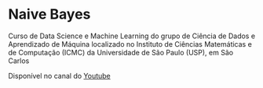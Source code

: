 # Naive Bayes

Curso de Data Science e Machine Learning do grupo de Ciência de Dados e Aprendizado de Máquina localizado no Instituto de Ciências Matemáticas e de Computação (ICMC) da Universidade de São Paulo (USP), em São Carlos

Disponível no canal do [Youtube](https://www.youtube.com/watch?v=8ZqsODxehO4&list=PLFE-LjWAAP9R4G0WOXWuha4P5cCvw7hGB&index=4)

